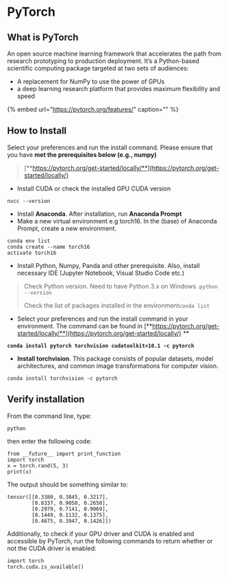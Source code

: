 # PyTorch

## What is PyTorch

An open source machine learning framework that accelerates the path from research prototyping to production deployment. It’s a Python-based scientific computing package targeted at two sets of audiences:

* A replacement for NumPy to use the power of GPUs
* a deep learning research platform that provides maximum flexibility and speed

{% embed url="https://pytorch.org/features/" caption="" %}

## How to Install

Select your preferences and run the install command. Please ensure that you have **met the prerequisites below \(e.g., numpy\)**

> [**https://pytorch.org/get-started/locally/**](https://pytorch.org/get-started/locally/)



* Install CUDA or  check the installed GPU CUDA version

```text
nvcc --version
```

* Install **Anaconda**. After installation, run **Anaconda Prompt**
* Make a new virtual environment e.g torch16. In the \(base\) of Anaconda Prompt, create a new environment.

```text
conda env list
conda create --name torch16
activate torch16
```

* Install  Python, Numpy, Panda and other prerequisite. Also, install necessary IDE \(Jupyter Notebook, Visual Studio Code etc.\)

> Check Python version. Need to have Python 3.x on Windows. `python --version`
>
> Check the list of packages installed in the environment`conda list`

* Select your preferences and run the install command in your environment. The command can be found in  [**https://pytorch.org/get-started/locally/**](https://pytorch.org/get-started/locally/)  _\*\*_

**`conda install pytorch torchvision cudatoolkit=10.1 -c pytorch`**

* **Install torchvision**. This package consists of popular datasets, model architectures, and common image transformations for computer vision. 

`conda install torchvision -c pytorch`

## Verify installation

From the command line, type:

```text
python
```

then enter the following code:

```text
from __future__ import print_function
import torch
x = torch.rand(5, 3)
print(x)
```

The output should be something similar to:

```text
tensor([[0.3380, 0.3845, 0.3217],
        [0.8337, 0.9050, 0.2650],
        [0.2979, 0.7141, 0.9069],
        [0.1449, 0.1132, 0.1375],
        [0.4675, 0.3947, 0.1426]])
```

Additionally, to check if your GPU driver and CUDA is enabled and accessible by PyTorch, run the following commands to return whether or not the CUDA driver is enabled:

```text
import torch
torch.cuda.is_available()
```


